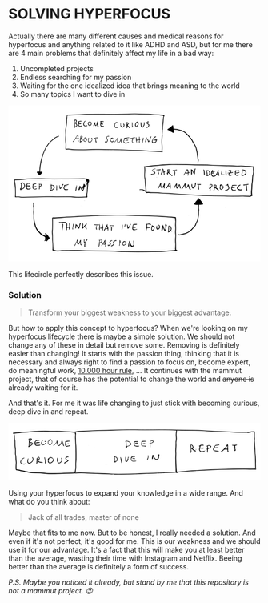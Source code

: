 # SOLVING HYPERFOCUS

Actually there are many different causes and medical reasons for hyperfocus and anything related to it like ADHD and ASD, but for me there are 4 main problems that definitely affect my life in a bad way:

1. Uncompleted projects
2. Endless searching for my passion
3. Waiting for the one idealized idea that brings meaning to the world
4. So many topics I want to dive in

![bad hyperfocus lifecycle](assets/hyperfocus_1.png)

This lifecircle perfectly describes this issue.

### Solution

> Transform your biggest weakness to your biggest advantage.

But how to apply this concept to hyperfocus? When we're looking on my hyperfocus lifecycle there is maybe a simple solution. We should not change any of these in detail but remove some. Removing is definitely easier than changing! It starts with the passion thing, thinking that it is necessary and always right to find a passion to focus on, become expert, do meaningful work, [10.000 hour rule](https://en.wikipedia.org/wiki/Outliers_(book)), ...
It continues with the mammut project, that of course has the potential to change the world and ~~anyone is already waiting for it.~~

And that's it. For me it was life changing to just stick with becoming curious, deep dive in and repeat.

![good hyperfocus lifecycle](assets/hyperfocus_2.png)

Using your hyperfocus to expand your knowledge in a wide range. And what do you think about:

> Jack of all trades, master of none

Maybe that fits to me now. But to be honest, I really needed a solution. And even if it's not perfect, it's good for me. This is our weakness and we should use it for our advantage. It's a fact that this will make you at least better than the average, wasting their time with Instagram and Netflix. Beeing better than the average is definitely a form of success.

*P.S. Maybe you noticed it already, but stand by me that this repository is not a mammut project. 😉*


